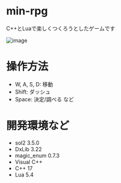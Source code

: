 # min-rpg
C++とLuaで楽しくつくろうとしたゲームです


![image](https://user-images.githubusercontent.com/82739042/161412165-fbd937c4-37b3-4ab2-b369-04c77569c67b.png)


# 操作方法
- W, A, S, D: 移動
- Shift: ダッシュ
- Space: 決定/調べる など


# 開発環境など
- sol2 3.5.0
- DxLib 3.22
- magic_enum 0.7.3
- Visual C++
- C++ 17
- Lua 5.4

